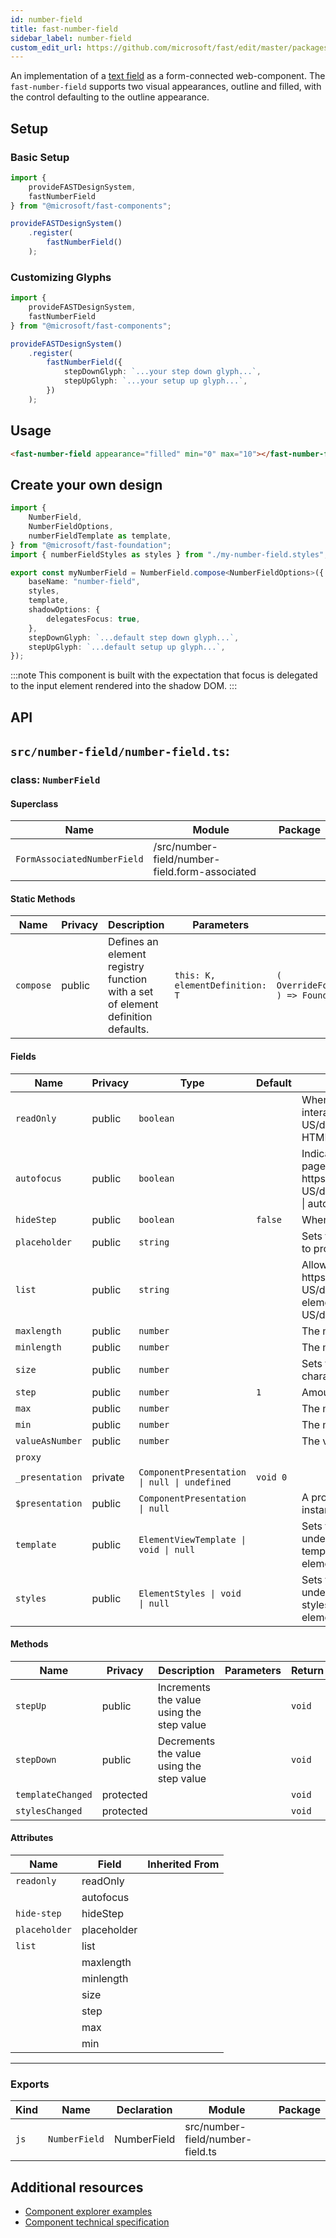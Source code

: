 ```yaml
---
id: number-field
title: fast-number-field
sidebar_label: number-field
custom_edit_url: https://github.com/microsoft/fast/edit/master/packages/web-components/fast-foundation/src/number-field/README.md
---
```


An implementation of a [text field](https://developer.mozilla.org/en-US/docs/Web/HTML/Element/Input/text) as a form-connected web-component. The `fast-number-field` supports two visual appearances, outline and filled, with the control defaulting to the outline appearance.

## Setup

### Basic Setup

```ts
import {
    provideFASTDesignSystem,
    fastNumberField
} from "@microsoft/fast-components";

provideFASTDesignSystem()
    .register(
        fastNumberField()
    );
```

### Customizing Glyphs

```ts
import {
    provideFASTDesignSystem,
    fastNumberField
} from "@microsoft/fast-components";

provideFASTDesignSystem()
    .register(
        fastNumberField({
            stepDownGlyph: `...your step down glyph...`,
            stepUpGlyph: `...your setup up glyph...`,
        })
    );
```

## Usage

```html live
<fast-number-field appearance="filled" min="0" max="10"></fast-number-field>
```

## Create your own design

```ts
import {
    NumberField,
    NumberFieldOptions,
    numberFieldTemplate as template,
} from "@microsoft/fast-foundation";
import { numberFieldStyles as styles } from "./my-number-field.styles";

export const myNumberField = NumberField.compose<NumberFieldOptions>({
    baseName: "number-field",
    styles,
    template,
    shadowOptions: {
        delegatesFocus: true,
    },
    stepDownGlyph: `...default step down glyph...`,
    stepUpGlyph: `...default setup up glyph...`,
});
```

:::note
This component is built with the expectation that focus is delegated to the input element rendered into the shadow DOM.
:::

## API

## `src/number-field/number-field.ts`:

### class: `NumberField`

#### Superclass

| Name                        | Module                                         | Package |
| --------------------------- | ---------------------------------------------- | ------- |
| `FormAssociatedNumberField` | /src/number-field/number-field.form-associated |         |

#### Static Methods

| Name      | Privacy | Description                                                                     | Parameters                      | Return                                                                                                           | Inherited From    |
| --------- | ------- | ------------------------------------------------------------------------------- | ------------------------------- | ---------------------------------------------------------------------------------------------------------------- | ----------------- |
| `compose` | public  | Defines an element registry function with a set of element definition defaults. | `this: K, elementDefinition: T` | `(         overrideDefinition?: OverrideFoundationElementDefinition<T>     ) => FoundationElementRegistry<T, K>` | FoundationElement |

#### Fields

| Name            | Privacy | Type                                         | Default  | Description                                                                                                                                                                                                                       | Inherited From            |
| --------------- | ------- | -------------------------------------------- | -------- | --------------------------------------------------------------------------------------------------------------------------------------------------------------------------------------------------------------------------------- | ------------------------- |
| `readOnly`      | public  | `boolean`                                    |          | When true, the control will be immutable by user interaction. See {@link https\://developer.mozilla.org/en-US/docs/Web/HTML/Attributes/readonly \| readonly HTML attribute} for more information.                                 |                           |
| `autofocus`     | public  | `boolean`                                    |          | Indicates that this element should get focus after the page finishes loading. See {@link https\://developer.mozilla.org/en-US/docs/Web/HTML/Element/input#htmlattrdefautofocus \| autofocus HTML attribute} for more information. |                           |
| `hideStep`      | public  | `boolean`                                    | `false`  | When true, spin buttons will not be rendered                                                                                                                                                                                      |                           |
| `placeholder`   | public  | `string`                                     |          | Sets the placeholder value of the element, generally used to provide a hint to the user.                                                                                                                                          |                           |
| `list`          | public  | `string`                                     |          | Allows associating a {@link https\://developer.mozilla.org/en-US/docs/Web/HTML/Element/datalist \| datalist} to the element by {@link https\://developer.mozilla.org/en-US/docs/Web/API/Element/id}.                              |                           |
| `maxlength`     | public  | `number`                                     |          | The maximum number of characters a user can enter.                                                                                                                                                                                |                           |
| `minlength`     | public  | `number`                                     |          | The minimum number of characters a user can enter.                                                                                                                                                                                |                           |
| `size`          | public  | `number`                                     |          | Sets the width of the element to a specified number of characters.                                                                                                                                                                |                           |
| `step`          | public  | `number`                                     | `1`      | Amount to increment or decrement the value by                                                                                                                                                                                     |                           |
| `max`           | public  | `number`                                     |          | The maximum the value can be                                                                                                                                                                                                      |                           |
| `min`           | public  | `number`                                     |          | The minimum the value can be                                                                                                                                                                                                      |                           |
| `valueAsNumber` | public  | `number`                                     |          | The value property, typed as a number.                                                                                                                                                                                            |                           |
| `proxy`         |         |                                              |          |                                                                                                                                                                                                                                   | FormAssociatedNumberField |
| `_presentation` | private | `ComponentPresentation \| null \| undefined` | `void 0` |                                                                                                                                                                                                                                   | FoundationElement         |
| `$presentation` | public  | `ComponentPresentation \| null`              |          | A property which resolves the ComponentPresentation instance for the current component.                                                                                                                                           | FoundationElement         |
| `template`      | public  | `ElementViewTemplate \| void \| null`        |          | Sets the template of the element instance. When undefined, the element will attempt to resolve the template from the associated presentation or custom element definition.                                                        | FoundationElement         |
| `styles`        | public  | `ElementStyles \| void \| null`              |          | Sets the default styles for the element instance. When undefined, the element will attempt to resolve default styles from the associated presentation or custom element definition.                                               | FoundationElement         |

#### Methods

| Name              | Privacy   | Description                               | Parameters | Return | Inherited From    |
| ----------------- | --------- | ----------------------------------------- | ---------- | ------ | ----------------- |
| `stepUp`          | public    | Increments the value using the step value |            | `void` |                   |
| `stepDown`        | public    | Decrements the value using the step value |            | `void` |                   |
| `templateChanged` | protected |                                           |            | `void` | FoundationElement |
| `stylesChanged`   | protected |                                           |            | `void` | FoundationElement |

#### Attributes

| Name          | Field       | Inherited From |
| ------------- | ----------- | -------------- |
| `readonly`    | readOnly    |                |
|               | autofocus   |                |
| `hide-step`   | hideStep    |                |
| `placeholder` | placeholder |                |
| `list`        | list        |                |
|               | maxlength   |                |
|               | minlength   |                |
|               | size        |                |
|               | step        |                |
|               | max         |                |
|               | min         |                |

<hr/>

### Exports

| Kind | Name          | Declaration | Module                           | Package |
| ---- | ------------- | ----------- | -------------------------------- | ------- |
| `js` | `NumberField` | NumberField | src/number-field/number-field.ts |         |


## Additional resources

* [Component explorer examples](https://explore.fast.design/components/fast-number-field)
* [Component technical specification](https://github.com/microsoft/fast/blob/master/packages/web-components/fast-foundation/src/number-field/number-field.spec.md)